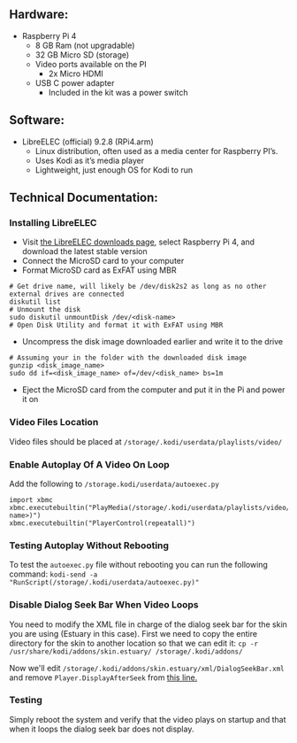 ## Hardware:
- Raspberry Pi 4
  - 8 GB Ram (not upgradable)
  - 32 GB Micro SD (storage)
  - Video ports available on the PI
    - 2x Micro HDMI
  - USB C power adapter
    - Included in the kit was a power switch

## Software:
- LibreELEC (official) 9.2.8 (RPi4.arm)
  - Linux distribution, often used as a media center for Raspberry PI’s. 
  - Uses Kodi as it’s media player
  - Lightweight, just enough OS for Kodi to run

## Technical Documentation:
### Installing LibreELEC
- Visit [the LibreELEC downloads page](https://libreelec.tv/downloads_new/), select Raspberry Pi 4, and download the latest stable version
- Connect the MicroSD card to your computer
- Format MicroSD card as ExFAT using MBR
        
```
# Get drive name, will likely be /dev/disk2s2 as long as no other external drives are connected
diskutil list
# Unmount the disk
sudo diskutil unmountDisk /dev/<disk-name>
# Open Disk Utility and format it with ExFAT using MBR
```

- Uncompress the disk image downloaded earlier and write it to the drive
```
# Assuming your in the folder with the downloaded disk image
gunzip <disk_image_name>
sudo dd if=<disk_image_name> of=/dev/<disk_name> bs=1m
```
- Eject the MicroSD card from the computer and put it in the Pi and power it on

### Video Files Location
Video files should be placed at `/storage/.kodi/userdata/playlists/video/`

### Enable Autoplay Of A Video On Loop
Add the following to `/storage.kodi/userdata/autoexec.py`
```
import xbmc
xbmc.executebuiltin("PlayMedia(/storage/.kodi/userdata/playlists/video/<file-name>)")
xbmc.executebuiltin("PlayerControl(repeatall)")
```

### Testing Autoplay Without Rebooting
To test the `autoexec.py` file without rebooting you can run the following command:
`kodi-send -a "RunScript(/storage/.kodi/userdata/autoexec.py)"`

### Disable Dialog Seek Bar When Video Loops
You need to modify the XML file in charge of the dialog seek bar for the skin you are using (Estuary in this case).
First we need to copy the entire directory for the skin to another location so that we can edit it:
`cp -r /usr/share/kodi/addons/skin.estuary/ /storage/.kodi/addons/`

Now we'll edit `/storage/.kodi/addons/skin.estuary/xml/DialogSeekBar.xml` and remove `Player.DisplayAfterSeek` from [this line.](https://github.com/xbmc/xbmc/blob/master/addons/skin.estuary/xml/DialogSeekBar.xml#L3)

### Testing
Simply reboot the system and verify that the video plays on startup and that when it loops the dialog seek bar does not display.
